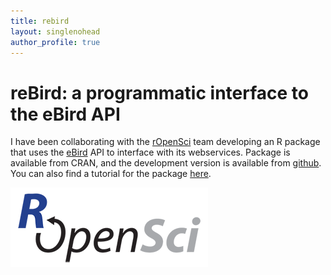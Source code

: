 ```yaml
---
title: rebird
layout: singlenohead
author_profile: true
---
```


# reBird: a programmatic interface to the eBird API

I have been collaborating with the [rOpenSci](https://ropensci.org/) team developing an R package that uses the [eBird](http://ebird.org/content/ebird/) API to interface with its webservices. Package is available from CRAN, and the development version is available from [github](https://github.com/ropensci/rebird). You can also find a tutorial for the package [here](https://ropensci.org/tutorials/rebird_tutorial.html).

[![](/images/ropensci.png)](https://ropensci.org/)
